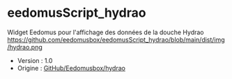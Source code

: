 # eedomusScript_hydrao
Widget Eedomus pour l'affichage des données de la douche Hydrao
https://github.com/eedomusbox/eedomusScript_hydrao/blob/main/dist/img/hydrao.png

* Version : 1.0
* Origine : [GitHub/Eedomusbox/hydrao](https://github.com/Eedomusbox/eedomusScript_hydrao "Origine sur GitHub")
